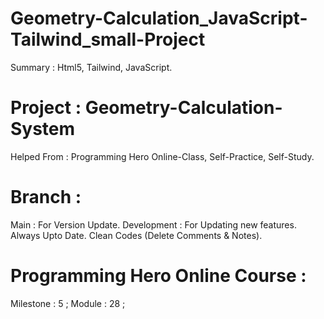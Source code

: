 # Geometry-Calculation_JavaScript-Tailwind_small-Project
Summary : Html5, Tailwind, JavaScript. 


# Project : Geometry-Calculation-System 


Helped From : Programming Hero Online-Class, Self-Practice, Self-Study. 


# Branch : 
Main : For Version Update. 
Development : For Updating new features. Always Upto Date. Clean Codes (Delete Comments & Notes).  


# Programming Hero Online Course : 
Milestone : 5 ; 
Module : 28 ; 

